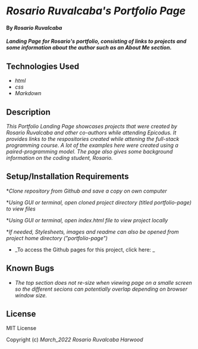 # _Rosario Ruvalcaba's Portfolio Page_

#### By _**Rosario Ruvalcaba**_

#### _Landing Page for Rosario's portfolio, consisting of links to projects and some information about the author such as an About Me section._

## Technologies Used

* _html_
* _css_
* _Markdown_

## Description

_This Portfolio Landing Page showcases projects that were created by Rosario Ruvalcaba and other co-authors while attending Epicodus. It provides links to the respositories created while attening the full-stack programming course. A lot of the examples here were created using a paired-programming model. The page also gives some background information on the coding student, Rosario._

## Setup/Installation Requirements

*_Clone repository from Github and save a copy on own computer_

*_Using GUI or terminal, open cloned project directory (titled portfolio-page) to view files_

*_Using GUI or terminal, open index.html file to view project locally_

*_If needed, Stylesheets, images and readme can also be opened from project home directory ("portfolio-page")_

* _To access the Github pages for this project, click here: _

## Known Bugs

* _The top section does not re-size when viewing page on a smalle screen so the different secions can potentially overlap depending on browser window size._

## License

MIT License

Copyright (c) _March_2022_ _Rosario Ruvalcaba Harwood_